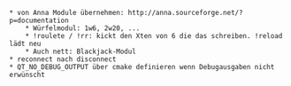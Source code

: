 	* von Anna Module übernehmen: http://anna.sourceforge.net/?p=documentation
		* Würfelmodul: 1w6, 2w20, ...
		* !roulete / !rr: kickt den Xten von 6 die das schreiben. !reload lädt neu
		* Auch nett: Blackjack-Modul
	* reconnect nach disconnect
	* QT_NO_DEBUG_OUTPUT über cmake definieren wenn Debugausgaben nicht erwünscht
